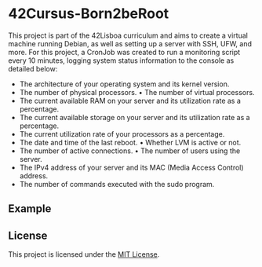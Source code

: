 # 42Cursus-Born2beRoot
This project is part of the 42Lisboa curriculum and aims to create a virtual machine running Debian, as well as setting up a server with SSH, UFW, and more.
For this project, a CronJob was created to run a monitoring script every 10 minutes, logging system status information to the console as detailed below:

- The architecture of your operating system and its kernel version.
- The number of physical processors. • The number of virtual processors.
- The current available RAM on your server and its utilization rate as a percentage.
- The current available storage on your server and its utilization rate as a percentage.
- The current utilization rate of your processors as a percentage.
- The date and time of the last reboot. • Whether LVM is active or not.
- The number of active connections. • The number of users using the server.
- The IPv4 address of your server and its MAC (Media Access Control) address.
- The number of commands executed with the sudo program.

## Example


## License
This project is licensed under the [MIT License](https://github.com/dspereira/42Cursus-Born2beRoot/blob/main/LICENSE).
